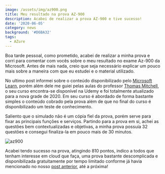 ```yaml
---
image: /assets/img/az900.png
title: Meu resultado na prova AZ-900
description: Acabei de realizar a prova AZ-900 e tive sucesso!
date: '2020-06-05'
category: news
background: '#D6BA32'
tags:
  - AZure
---
```

Boa tarde pessoal, como prometido, acabei de realizar a minha prova e corri para comentar com vocês sobre o meu resultado no exame Az-900 da Microsoft. Antes de mais nada, creio que seja necessário explicar um pouco mais sobre a maneira com que eu estudei e o material utilizado.

No ultimo post informei sobre o conteúdo disponibilizado pelo [Microsoft Learn](https://docs.microsoft.com/en-us/learn/paths/azure-fundamentals/), porém além dele me guiei pelas aulas do professor [Thomas Mitchell](https://www.udemy.com/course/az-900-azure-exam-prep-understanding-cloud-concepts), o seu curso encontra-se disponível na Udemy e foi totalmente atualizado para a nova grade de 2020. Em seu curso é abordado de forma bastante simples o conteúdo cobrado pela prova além de que no final do curso é disponibilizado um teste de conhecimento.

Saliento que o simulado não é um cópia fiel da prova, porém serve para fixar as principais funções e serviços. Partindo para a prova em si, achei as questões bem contextualizadas e objetivas, a minha prova possuía 32 questões e consegui finaliza-la em pouco mais de 30 minutos. 

![](/assets/img/az900.jpg "az900")

Acabei tendo sucesso na prova, atingindo 810 pontos, indico a todos que tenham interesse em cloud que faça, uma prova bastante descomplicada e disponibilizada gratuitamente por tempo limitado conforme já havia mencionado no nosso [post anterior](https://thiagoalexandria.com.br/microsoft-disponibiliza-certificacao-azure-900-de-forma-gratuita/), até a próxima!
